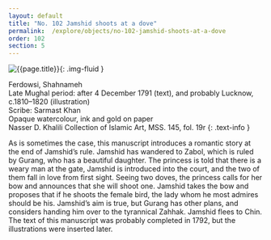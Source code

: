 ```yaml
---
layout: default
title: "No. 102 Jamshid shoots at a dove"
permalink:  /explore/objects/no-102-jamshid-shoots-at-a-dove
order: 102
section: 5
---
```

![{{page.title}}]({{site.baseurl}}/images/pages/{{page.order}}.jpeg){: .img-fluid }

Ferdowsi, Shahnameh  
Late Mughal period: after 4 December 1791 (text), and probably Lucknow, c.1810–1820 (illustration)  
Scribe: Sarmast Khan  
Opaque watercolour, ink and gold on paper   
Nasser D. Khalili Collection of Islamic Art, MSS. 145, fol. 19r
{: .text-info }

As is sometimes the case, this manuscript introduces a
romantic story at the end of Jamshid’s rule. Jamshid has wandered to Zabol,
which is ruled by Gurang, who has a beautiful daughter. The princess
is told that there is a weary man at the gate, Jamshid is introduced
into the court, and the two of them fall in love from first sight.
Seeing two doves, the princess calls for her bow and announces that
she will shoot one. Jamshid takes the bow and proposes that if he
shoots the female bird, the lady whom he most admires should be his.
Jamshid’s aim is true, but Gurang has other plans, and considers
handing him over to the tyrannical Zahhak. Jamshid flees to Chin. The
text of this manuscript was probably completed in 1792, but the
illustrations were inserted later.

